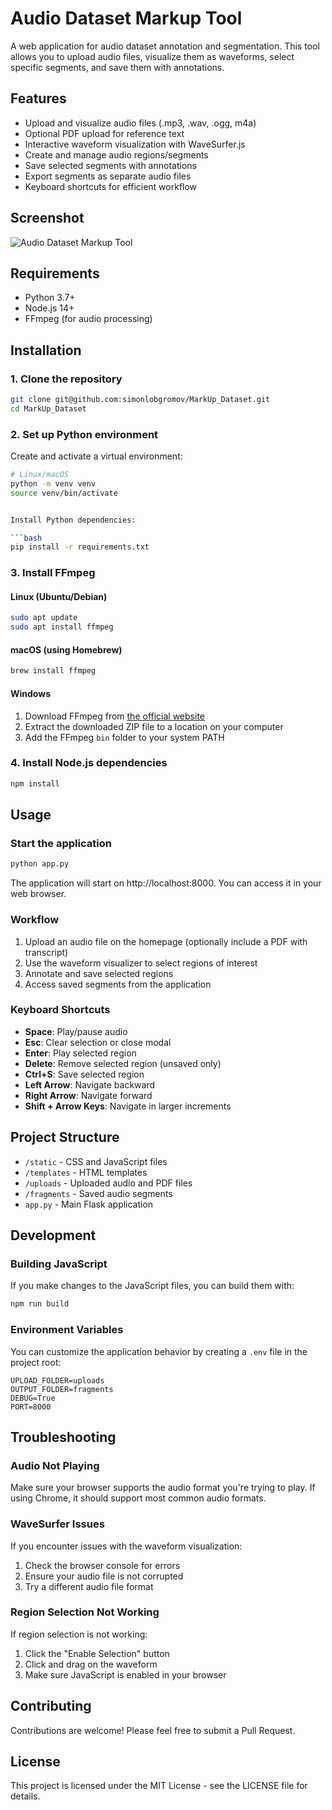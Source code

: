 # Audio Dataset Markup Tool

A web application for audio dataset annotation and segmentation. This tool allows you to upload audio files, visualize them as waveforms, select specific segments, and save them with annotations.

## Features

- Upload and visualize audio files (.mp3, .wav, .ogg, m4a)
- Optional PDF upload for reference text
- Interactive waveform visualization with WaveSurfer.js
- Create and manage audio regions/segments
- Save selected segments with annotations
- Export segments as separate audio files
- Keyboard shortcuts for efficient workflow

## Screenshot

![Audio Dataset Markup Tool](screenshot.png)

## Requirements

- Python 3.7+
- Node.js 14+
- FFmpeg (for audio processing)

## Installation

### 1. Clone the repository

```bash
git clone git@github.com:simonlobgromov/MarkUp_Dataset.git
cd MarkUp_Dataset
```

### 2. Set up Python environment

Create and activate a virtual environment:

```bash
# Linux/macOS
python -m venv venv
source venv/bin/activate


Install Python dependencies:

```bash
pip install -r requirements.txt
```

### 3. Install FFmpeg

#### Linux (Ubuntu/Debian)

```bash
sudo apt update
sudo apt install ffmpeg
```

#### macOS (using Homebrew)

```bash
brew install ffmpeg
```

#### Windows

1. Download FFmpeg from [the official website](https://ffmpeg.org/download.html)
2. Extract the downloaded ZIP file to a location on your computer
3. Add the FFmpeg `bin` folder to your system PATH

### 4. Install Node.js dependencies

```bash
npm install
```

## Usage

### Start the application

```bash
python app.py
```

The application will start on http://localhost:8000. You can access it in your web browser.

### Workflow

1. Upload an audio file on the homepage (optionally include a PDF with transcript)
2. Use the waveform visualizer to select regions of interest
3. Annotate and save selected regions
4. Access saved segments from the application

### Keyboard Shortcuts

- **Space**: Play/pause audio
- **Esc**: Clear selection or close modal
- **Enter**: Play selected region
- **Delete**: Remove selected region (unsaved only)
- **Ctrl+S**: Save selected region
- **Left Arrow**: Navigate backward
- **Right Arrow**: Navigate forward
- **Shift + Arrow Keys**: Navigate in larger increments

## Project Structure

- `/static` - CSS and JavaScript files
- `/templates` - HTML templates
- `/uploads` - Uploaded audio and PDF files
- `/fragments` - Saved audio segments
- `app.py` - Main Flask application

## Development

### Building JavaScript

If you make changes to the JavaScript files, you can build them with:

```bash
npm run build
```

### Environment Variables

You can customize the application behavior by creating a `.env` file in the project root:

```
UPLOAD_FOLDER=uploads
OUTPUT_FOLDER=fragments
DEBUG=True
PORT=8000
```

## Troubleshooting

### Audio Not Playing

Make sure your browser supports the audio format you're trying to play. If using Chrome, it should support most common audio formats.

### WaveSurfer Issues

If you encounter issues with the waveform visualization:

1. Check the browser console for errors
2. Ensure your audio file is not corrupted
3. Try a different audio file format

### Region Selection Not Working

If region selection is not working:

1. Click the "Enable Selection" button
2. Click and drag on the waveform
3. Make sure JavaScript is enabled in your browser

## Contributing

Contributions are welcome! Please feel free to submit a Pull Request.

## License

This project is licensed under the MIT License - see the LICENSE file for details.
